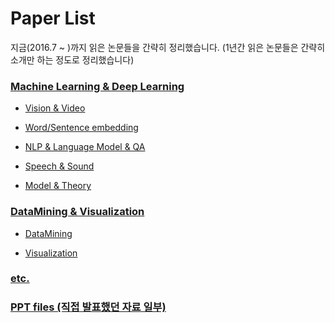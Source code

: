 # Paper List

지금(2016.7 ~ )까지 읽은 논문들을 간략히 정리했습니다.
(1년간 읽은 논문들은 간략히 소개만 하는 정도로 정리했습니다)


### [Machine Learning & Deep Learning](https://github.com/rudvlf0413/Paper-List/tree/master/MachineLearning_DeepLearning#deep-learning-papers)

* [Vision & Video](https://github.com/rudvlf0413/Paper-List/tree/master/MachineLearning_DeepLearning#vision--video)

* [Word/Sentence embedding](https://github.com/rudvlf0413/Paper-List/tree/master/MachineLearning_DeepLearning#wordsentence-embedding)

* [NLP & Language Model & QA](https://github.com/rudvlf0413/Paper-List/tree/master/MachineLearning_DeepLearning#natural-language-processing-language-model-qa)

* [Speech & Sound](https://github.com/rudvlf0413/Paper-List/tree/master/MachineLearning_DeepLearning#speech--sound)

* [Model & Theory](https://github.com/rudvlf0413/Paper-List/tree/master/MachineLearning_DeepLearning#deep-learning-theory--model)


### [DataMining & Visualization](https://github.com/rudvlf0413/Paper-List/tree/master/DataMining_Visualization#datamining--visualization)

* [DataMining](https://github.com/rudvlf0413/Paper-List/tree/master/DataMining_Visualization#datamining)

* [Visualization](https://github.com/rudvlf0413/Paper-List/tree/master/DataMining_Visualization#visualization)


### [etc.](https://github.com/rudvlf0413/Paper-List/blob/master/etc/README.md)


### [PPT files (직접 발표했던 자료 일부)](https://github.com/rudvlf0413/Paper-List/blob/master/PPT/README.md)
